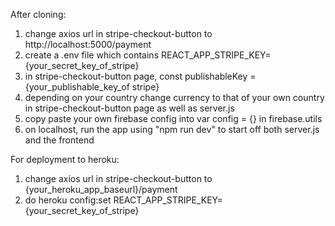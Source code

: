 After cloning:
1. change axios url in stripe-checkout-button to http://localhost:5000/payment
2. create a .env file which contains REACT_APP_STRIPE_KEY={your_secret_key_of_stripe}
3. in stripe-checkout-button page, const publishableKey = {your_publishable_key_of stripe}
4. depending on your country change currency to that of your own country in stripe-checkout-button page as well as server.js
5. copy paste your own firebase config into var config = {} in firebase.utils
6. on localhost, run the app using "npm run dev" to start off both server.js and the frontend



For deployment to heroku:
1. change axios url in stripe-checkout-button to {your_heroku_app_baseurl}/payment
2. do heroku config:set REACT_APP_STRIPE_KEY={your_secret_key_of_stripe}
